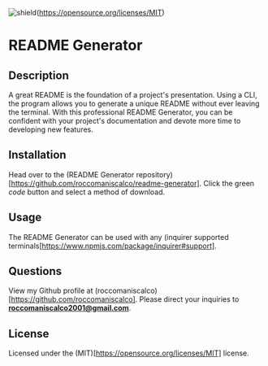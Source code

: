 ![shield](https://img.shields.io/badge/license-MIT-blue)(https://opensource.org/licenses/MIT)

  # README Generator
  
  ## Description
  A great README is the foundation of a project's presentation. Using a CLI, the program allows you to generate a unique README without ever leaving the terminal. With this professional README Generator, you can be confident with your project's documentation and devote more time to developing new features.
  
  ## Installation
  Head over to the (README Generator repository)[https://github.com/roccomaniscalco/readme-generator]. Click the green *code* button and select a method of download.

  ## Usage
  The README Generator can be used with any (inquirer supported terminals[https://www.npmjs.com/package/inquirer#support].
  
  ## Questions
  View my Github profile at (roccomaniscalco)[https://github.com/roccomaniscalco]. Please direct your inquiries to **roccomaniscalco2001@gmail.com**.

  ## License
  Licensed under the (MIT)[https://opensource.org/licenses/MIT] license.
  
